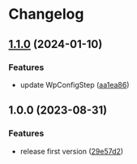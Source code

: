 # Changelog

## [1.1.0](https://github.com/nlemoine/n5s-wpstarter/compare/v1.0.0...v1.1.0) (2024-01-10)


### Features

* update WpConfigStep ([aa1ea86](https://github.com/nlemoine/n5s-wpstarter/commit/aa1ea86c9feb3793c794dd6de270740946614ecf))

## 1.0.0 (2023-08-31)


### Features

* release first version ([29e57d2](https://github.com/nlemoine/n5s-wpstarter/commit/29e57d21a6631fcadcd2ac96fcdf9868c8394782))
